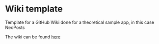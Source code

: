 # Wiki template
Template for a GitHub Wiki done for a theoretical sample app, in this case NeoPosts

The wiki can be found [here](https://github.com/NeoCoast/wiki_template/wiki)
